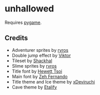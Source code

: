 unhallowed
==========
Requires [pygame](https://pypi.org/project/pygame/).

Credits
-------
- Adventurer sprites by [rvros](https://rvros.itch.io/animated-pixel-hero)
- Double jump effect by [Viktor](https://v-ktor.itch.io/pixelated-attackhit-animations)
- Tileset by [Shackhal](https://shackhal.itch.io/multi-platformer-tileset)
- Slime sprites by [rvros](https://rvros.itch.io/pixel-art-animated-slime)
- Title font by [Hewett Tsoi](https://www.dafont.com/alagard.font)
- Main font by [Zeh Fernando](https://www.dafont.com/perfect-dos-vga-437.font)
- Title theme and Ice theme by [xDeviruchi](https://xdeviruchi.itch.io/8-bit-fantasy-adventure-music-pack)
- Cave theme by [Etalify](https://www.youtube.com/watch?v=c9rMlxCwbm0)